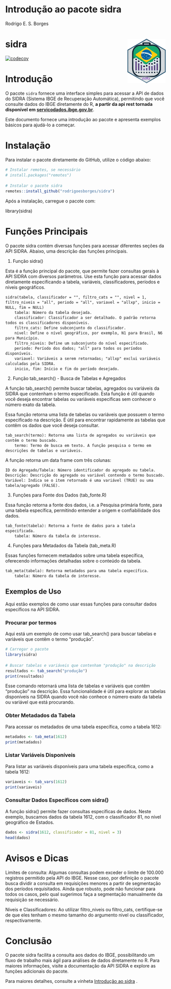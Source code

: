 Introdução ao pacote sidra
================
Rodrigo E. S. Borges

# sidra <img src='man/figures/logo.png' align="right" height="139" />

[![codecov](https://codecov.io/gh/rodrigoesborges/sidra/graph/badge.svg?token=7B3AMAQYHS)](https://codecov.io/gh/rodrigoesborges/sidra)

# Introdução

O pacote `sidra` fornece uma interface simples para acessar a API de
dados do SIDRA (Sistema IBGE de Recuperação Automática), permitindo que
você consulte dados do IBGE diretamente do R, **a partir da api rest
tornada disponível em
[servicodados.ibge.gov.br](https://servicodados.ibge.gov.br/api/docs/agregados?versao=3)**.

Este documento fornece uma introdução ao pacote e apresenta exemplos
básicos para ajudá-lo a começar.

# Instalação

Para instalar o pacote diretamente do GitHub, utilize o código abaixo:

``` r
# Instalar remotes, se necessário
# install.packages("remotes")

# Instalar o pacote sidra
remotes::install_github("rodrigoesborges/sidra")
```

Após a instalação, carregue o pacote com:

library(sidra)

# Funções Principais

O pacote sidra contém diversas funções para acessar diferentes seções da
API SIDRA. Abaixo, uma descrição das funções principais.

1.  Função sidra()

Esta é a função principal do pacote, que permite fazer consultas gerais
à API SIDRA com diversos parâmetros. Use esta função para acessar dados
diretamente especificando a tabela, variáveis, classificadores, períodos
e níveis geográficos.

    sidra(tabela, classificador = "", filtro_cats = "", nivel = 1, filtro_niveis = "all", periodo = "all", variavel = "allxp", inicio = NULL, fim = NULL)
        tabela: Número da tabela desejada.
        classificador: Classificador a ser detalhado. O padrão retorna todos os classificadores disponíveis.
        filtro_cats: Define subconjunto do classificador.
        nivel: Define o nível geográfico, por exemplo, N1 para Brasil, N6 para Município.
        filtro_niveis: Define um subconjunto do nível especificado.
        periodo: Período dos dados; "all" para todos os períodos disponíveis.
        variavel: Variáveis a serem retornadas; "allxp" exclui variáveis calculadas pela SIDRA.
        inicio, fim: Início e fim do período desejado.

2.  Função tab_search() - Busca de Tabelas e Agregados

A função tab_search() permite buscar tabelas, agregados ou variáveis da
SIDRA que contenham o termo especificado. Esta função é útil quando você
deseja encontrar tabelas ou variáveis específicas sem conhecer o número
exato da tabela.

Essa função retorna uma lista de tabelas ou variáveis que possuem o
termo especificado na descrição. É útil para encontrar rapidamente as
tabelas que contêm os dados que você deseja consultar.

    tab_search(termo): Retorna uma lista de agregados ou variáveis que contêm o termo buscado.
        termo: Termo de busca em texto. A função pesquisa o termo em descrições de tabelas e variáveis.

A função retorna um data frame com três colunas:

    ID do Agregado/Tabela: Número identificador do agregado ou tabela.
    Descrição: Descrição do agregado ou variável contendo o termo buscado.
    Variável: Indica se o item retornado é uma variável (TRUE) ou uma tabela/agregado (FALSE).

3.  Funções para Fonte dos Dados (tab_fonte.R)

Essa função retorna a fonte dos dados, i.e. a Pesquisa primária fonte,
para uma tabela específica, permitindo entender a origem e
confiabilidade dos dados.

    tab_fonte(tabela): Retorna a fonte de dados para a tabela especificada.
        tabela: Número da tabela de interesse.

4.  Funções para Metadados da Tabela (tab_meta.R)

Essas funções fornecem metadados sobre uma tabela específica, oferecendo
informações detalhadas sobre o conteúdo da tabela.

    tab_meta(tabela): Retorna metadados para uma tabela específica.
        tabela: Número da tabela de interesse.

## Exemplos de Uso

Aqui estão exemplos de como usar essas funções para consultar dados
específicos na API SIDRA.

### Procurar por termos

Aqui está um exemplo de como usar tab_search() para buscar tabelas e
variáveis que contêm o termo “produção”.

``` r
# Carregar o pacote
library(sidra)

# Buscar tabelas e variáveis que contenham "produção" na descrição
resultados <- tab_search("produção")
print(resultados)
```

Esse comando retornará uma lista de tabelas e variáveis que contêm
“produção” na descrição. Essa funcionalidade é útil para explorar as
tabelas disponíveis na SIDRA quando você não conhece o número exato da
tabela ou variável que está procurando.

### Obter Metadados da Tabela

Para acessar os metadados de uma tabela específica, como a tabela 1612:

``` r
metadados <- tab_meta(1612)
print(metadados)
```

### Listar Variáveis Disponíveis

Para listar as variáveis disponíveis para uma tabela específica, como a
tabela 1612:

``` r
variaveis <- tab_vars(1612)
print(variaveis)
```

### Consultar Dados Específicos com sidra()

A função sidra() permite fazer consultas específicas de dados. Neste
exemplo, buscamos dados da tabela 1612, com o classificador 81, no nível
geográfico de Estados.

``` r
dados <- sidra(1612, classificador = 81, nivel = 3)
head(dados)
```

# Avisos e Dicas

Limites de consulta: Algumas consultas podem exceder o limite de 100.000
registros permitido pela API do IBGE. Nesse caso, por definição o pacote
busca dividir a consulta em requisições menores a partir de segmentação
dos períodos requisitados. Ainda que robusto, pode não funcionar para
todos os casos, pelo qual sugerimos faça a segmentação manualmente da
requisição se necessário.

Níveis e Classificadores: Ao utilizar filtro_niveis ou filtro_cats,
certifique-se de que eles tenham o mesmo tamanho do argumento nivel ou
classificador, respectivamente.

# Conclusão

O pacote sidra facilita a consulta aos dados do IBGE, possibilitando um
fluxo de trabalho mais ágil para análises de dados diretamente no R.
Para maiores informações, visite a documentação da API SIDRA e explore
as funções adicionais do pacote.

Para maiores detalhes, consulte a vinheta [Introdução ao
sidra](https://CRAN.R-project.org/package=sidra/vignettes/sidra.html) .
